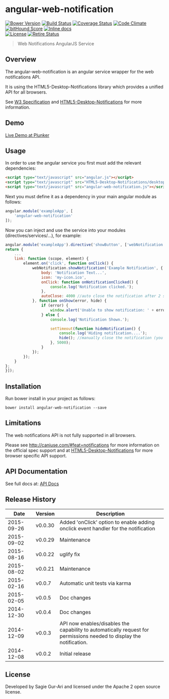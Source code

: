 # angular-web-notification

[![Bower Version](https://img.shields.io/bower/v/angular-web-notification.svg?style=flat)](https://github.com/sagiegurari/angular-web-notification/releases) [![Build Status](https://img.shields.io/travis/sagiegurari/angular-web-notification.svg?style=flat)](http://travis-ci.org/sagiegurari/angular-web-notification) [![Coverage Status](https://img.shields.io/coveralls/sagiegurari/angular-web-notification.svg?style=flat)](https://coveralls.io/r/sagiegurari/angular-web-notification) [![Code Climate](https://codeclimate.com/github/sagiegurari/angular-web-notification/badges/gpa.svg)](https://codeclimate.com/github/sagiegurari/angular-web-notification) [![bitHound Score](https://www.bithound.io/sagiegurari/angular-web-notification/badges/score.svg)](https://www.bithound.io/sagiegurari/angular-web-notification) [![Inline docs](http://inch-ci.org/github/sagiegurari/angular-web-notification.svg?branch=master)](http://inch-ci.org/github/sagiegurari/angular-web-notification)<br>
[![License](https://img.shields.io/github/license/sagiegurari/angular-web-notification.svg)](https://github.com/sagiegurari/angular-web-notification/blob/master/LICENSE) [![Retire Status](http://retire.insecurity.today/api/image?uri=https://raw.githubusercontent.com/sagiegurari/angular-web-notification/master/bower.json)](http://retire.insecurity.today/api/image?uri=https://raw.githubusercontent.com/sagiegurari/angular-web-notification/master/bower.json)

> Web Notifications AngularJS Service

## Overview
The angular-web-notification is an angular service wrapper for the web notifications API.

It is using the HTML5-Desktop-Notifications library which provides a unified API for all browsers.

See [W3 Specification](https://dvcs.w3.org/hg/notifications/raw-file/tip/Overview.html) and [HTML5-Desktop-Notifications](https://github.com/ttsvetko/HTML5-Desktop-Notifications) for more information.

## Demo
[Live Demo at Plunker](http://plnkr.co/edit/SUTiBu?p=preview)

## Usage
In order to use the angular service you first must add the relevant dependencies:

```html
<script type="text/javascript" src="angular.js"></script>
<script type="text/javascript" src="HTML5-Desktop-Notifications/desktop-notify.js"></script>
<script type="text/javascript" src="angular-web-notification.js"></script>
```

Next you must define it as a dependency in your main angular module as follows:

```js
angular.module('exampleApp', [
    'angular-web-notification'
]);
```

Now you can inject and use the service into your modules (directives/services/...), for example:

```js
angular.module('exampleApp').directive('showButton', ['webNotification', function (webNotification) {
return {
    ...
    link: function (scope, element) {
        element.on('click', function onClick() {
            webNotification.showNotification('Example Notification', {
                body: 'Notification Text...',
                icon: 'my-icon.ico',
                onClick: function onNotificationClicked() {
                    console.log('Notification clicked.');
                },
                autoClose: 4000 //auto close the notification after 2 seconds (you can manually close it via hide function)
            }, function onShow(error, hide) {
                if (error) {
                    window.alert('Unable to show notification: ' + error.message);
                } else {
                    console.log('Notification Shown.');

                    setTimeout(function hideNotification() {
                        console.log('Hiding notification....');
                        hide(); //manually close the notification (you can skip this if you use the autoClose option)
                    }, 5000);
                }
            });
        });
    }
};
}]);
```

## Installation
Run bower install in your project as follows:
```
bower install angular-web-notification --save
```

## Limitations
The web notifications API is not fully supported in all browsers.

Please see http://caniuse.com/#feat=notifications for more information on the official spec support and at [HTML5-Desktop-Notifications](https://github.com/ttsvetko/HTML5-Desktop-Notifications) for more browser specific API support.

## API Documentation
See full docs at: [API Docs](docs/api.md)

## Release History

| Date        | Version | Description |
| ----------- | ------- | ----------- |
| 2015-09-26  | v0.0.30 | Added 'onClick' option to enable adding onclick event handler for the notification |
| 2015-09-02  | v0.0.29 | Maintenance |
| 2015-08-16  | v0.0.22 | uglify fix |
| 2015-08-02  | v0.0.21 | Maintenance |
| 2015-02-16  | v0.0.7  | Automatic unit tests via karma |
| 2015-02-05  | v0.0.5  | Doc changes |
| 2014-12-30  | v0.0.4  | Doc changes |
| 2014-12-09  | v0.0.3  | API now enables/disables the<br>capability to automatically request for<br>permissions needed to display the notification. |
| 2014-12-08  | v0.0.2  | Initial release |

## License
Developed by Sagie Gur-Ari and licensed under the Apache 2 open source license.
